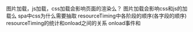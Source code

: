 图片加载，js加载，css加载会影响页面的渲染么？
图片加载会影响css和js的加载么
spa中css为什么需要抽取
resourceTiming中各阶段的顺序(各字段的顺序)
resourceTiming的统计和onload之间的关系
onload事件和